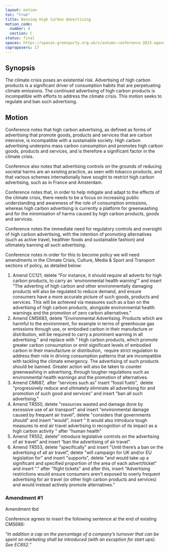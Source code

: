 ```yaml
---
layout: motion
toc: "true"
title: Banning High Carbon Advertising
motion_code:
  number: 4
  section: C
status: final
spaces: https://spaces.greenparty.org.uk/s/autumn-conference-2023-agenda-forum/post/post/view?id=11124
coproposers: 17
---
```

## Synopsis

The climate crisis poses an existential risk. Advertising of high carbon products is a significant driver of consumption habits that are perpetuating climate emissions. The continued advertising of high carbon products is incompatible with efforts to address the climate crisis. This motion seeks to regulate and ban such advertising.

## Motion

Conference notes that high carbon advertising, as defined as forms of advertising that promote goods, products and services that are carbon intensive, is incompatible with a sustainable society. High carbon advertising underpins mass carbon consumption and promotes high carbon goods, products and services, and is therefore a significant factor in the climate crisis.

Conference also notes that advertising controls on the grounds of reducing societal harms are an existing practice, as seen with tobacco products, and that various schemes internationally have sought to restrict high carbon advertising, such as in France and Amsterdam.

Conference notes that, in order to help mitigate and adapt to the effects of the climate crisis, there needs to be a focus on increasing public understanding and awareness of the role of consumption emissions, whereas high carbon advertising is currently a platform for greenwashing and for the minimisation of harms caused by high carbon products, goods and services.

Conference notes the immediate need for regulatory controls and oversight of high carbon advertising, with the intention of promoting alternatives (such as active travel, healthier foods and sustainable fashion) and ultimately banning all such advertising.

Conference notes in order for this to become policy we will need amendments in the Climate Crisis, Culture, Media & Sport and Transport sections of policy, as detailed below:

1. Amend CC121, delete "For instance, it should require all adverts for high carbon products, to carry an 'environmental health warning'" and insert “The adverting of high carbon and other environmentally damaging products will also be regulated to reduce demand, and ensure consumers have a more accurate picture of such goods, products and services. This will be achieved via measures such as a ban on the advertising of high carbon products, alongside environmental health warnings and the promotion of zero carbon alternatives.”
2. Amend CMS683, delete "Environmental Advertising. Products which are harmful to the environment, for example in terms of greenhouse gas emissions through use, or embodied carbon in their manufacture or distribution, will be required to carry a prominent warning in all advertising." and replace with " High carbon products, which promote greater carbon consumption or emit significant levels of embodied carbon in their manufacture or distribution,  require strict regulation to address their role in driving consumption patterns that are incompatible with tackling the climate emergency. The advertising of such products should be banned. Greater action will also be taken to counter greenwashing in advertising, through tougher regulations such as environmental health warnings and the promotion of alternatives.
3. Amend CM687,  after “services such as” insert “fossil fuels”,  delete "progressively reduce and ultimately eliminate all advertising for and promotion of such good and services" and insert "ban all such advertising."
4. Amend TR550, delete "resources wasted and damage done by excessive use of air transport" and insert "environmental damage caused by frequent air travel", delete "considers that governments should" and insert "would", insert " It would also introduce tough measures to end air travel advertising in recognition of its impact as a high carbon activity " after "human health"
5. Amend TR552, delete” introduce legislative controls on the advertising of air travel” and insert “ban the advertising of air travel”.
6. Amend TR553, delete "specifically" and insert "Until there’s a ban on the advertising of all air travel”, delete "will campaign for UK and/or EU legislation for" and insert "supports", delete "and would take up a significant and specified proportion of the area of each advert/ticket" and insert "." after "flight tickets" and after this, insert "Advertising restrictions would ensure consumers aren't exposed to overly frequent advertising for air travel (or other high carbon products and services) and would instead actively promote alternatives.”

<div class="amendment amendment-tbd"><div class="d-flex justify-content-between align-items-start"><h3 id="amendment-1">Amendment #1</h3><p class="badge bg-tbd">Amendment tbd</p></div><span><p>Conference agrees to insert the following sentence at the end of existing CMS686:

*“In addition a cap on the percentage of a company’s turnover that can be spent on marketing shall be introduced (with an exception for start ups). See EC652.”*</p></span></div>